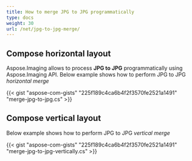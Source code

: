 ```yaml
---
title: How to merge JPG to JPG programmatically
type: docs
weight: 30
url: /net/jpg-to-jpg-merge/
---
```

## **Compose horizontal layout**
Aspose.Imaging allows to process **JPG to JPG** programmatically using Aspose.Imaging API. Below example shows how to perform  JPG to JPG *horizontal merge* 

{{< gist "aspose-com-gists" "225f189c4ca6b4f2f3570fe2521a1491" "merge-jpg-to-jpg.cs" >}}

## **Compose vertical layout**
Below example shows how to perform  JPG to JPG *vertical merge* 

{{< gist "aspose-com-gists" "225f189c4ca6b4f2f3570fe2521a1491" "merge-jpg-to-jpg-vertically.cs" >}}